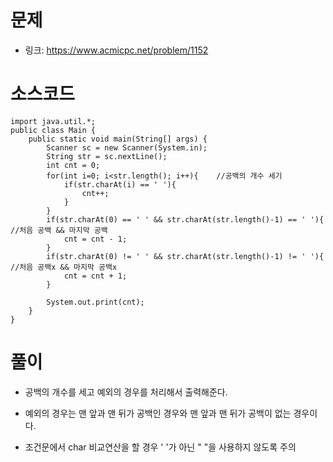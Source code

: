 # 문제
- 링크: 
<https://www.acmicpc.net/problem/1152>

# 소스코드

```
import java.util.*;
public class Main {
    public static void main(String[] args) {
        Scanner sc = new Scanner(System.in);
        String str = sc.nextLine();
        int cnt = 0;
        for(int i=0; i<str.length(); i++){    //공백의 개수 세기
            if(str.charAt(i) == ' '){
                cnt++;
            }
        }
        if(str.charAt(0) == ' ' && str.charAt(str.length()-1) == ' '){    //처음 공백 && 마지막 공백
            cnt = cnt - 1;
        }
        if(str.charAt(0) != ' ' && str.charAt(str.length()-1) != ' '){    //처음 공백x && 마지막 공백x
            cnt = cnt + 1;
        }
        
        System.out.print(cnt);
    }
}
```

# 풀이

- 공백의 개수를 세고 예외의 경우를 처리해서 출력해준다.

- 예외의 경우는 맨 앞과 맨 뒤가 공백인 경우와 맨 앞과 맨 뒤가 공백이 없는 경우이다.

- 조건문에서 char 비교연산을 할 경우 ' '가 아닌 " "을 사용하지 않도록 주의
